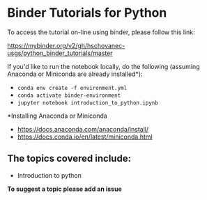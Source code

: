 # Binder Tutorials for Python
To access the tutorial on-line using binder, please follow this link: 

https://mybinder.org/v2/gh/hschovanec-usgs/python_binder_tutorials/master

If you'd like to run the notebook locally, do the following (assuming Anaconda or Miniconda are already installed*):

 - `conda env create -f environment.yml`
 - `conda activate binder-environment`
 - `jupyter notebook introduction_to_python.ipynb`


 \*Installing Anaconda or Miniconda

 - https://docs.anaconda.com/anaconda/install/
 - https://docs.conda.io/en/latest/miniconda.html

## The topics covered include:
- Introduction to python

**To suggest a topic please add an issue**
